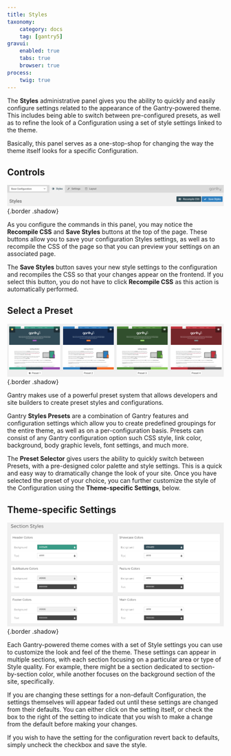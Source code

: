 ```yaml
---
title: Styles
taxonomy:
    category: docs
    tag: [gantry5]
gravui:
    enabled: true
    tabs: true
    browser: true
process:
    twig: true
---
```


The **Styles** administrative panel gives you the ability to quickly and easily configure settings related to the appearance of the Gantry-powered theme. This includes being able to switch between pre-configured presets, as well as to refine the look of a Configuration using a set of style settings linked to the theme.

Basically, this panel serves as a one-stop-shop for changing the way the theme itself looks for a specific Configuration. 

Controls
-----

![Controls](controls.png) {.border .shadow}

As you configure the commands in this panel, you may notice the **Recompile CSS** and **Save Styles** buttons at the top of the page. These buttons allow you to save your configuration Styles settings, as well as to recompile the CSS of the page so that you can preview your settings on an associated page.

<!-- The **Recompile CSS** button compiles your adjusted settings to the CSS for the Configuration. This is a useful button if you are making changes to the Configuration's style and would like to check your work before locking in the changes and saving the Styles. -->

The **Save Styles** button saves your new style settings to the configuration and recompiles the CSS so that your changes appear on the frontend. If you select this button, you do not have to click **Recompile CSS** as this action is automatically performed.

Select a Preset
-----

![Select a Preset](presets.png) {.border .shadow}

Gantry makes use of a powerful preset system that allows developers and site builders to create preset styles and configurations.

Gantry **Styles Presets** are a combination of Gantry features and configuration settings which allow you to create predefined groupings for the entire theme, as well as on a per-configuration basis. Presets can consist of any Gantry configuration option such CSS style, link color, background, body graphic levels, font settings, and much more.

The **Preset Selector** gives users the ability to quickly switch between Presets, with a pre-designed color palette and style settings. This is a quick and easy way to dramatically change the look of your site. Once you have selected the preset of your choice, you can further customize the style of the Configuration using the **Theme-specific Settings**, below.

Theme-specific Settings
-----

![Settings](settings.png) {.border .shadow}

Each Gantry-powered theme comes with a set of Style settings you can use to customize the look and feel of the theme. These settings can appear in multiple sections, with each section focusing on a particular area or type of Style quality. For example, there might be a section dedicated to section-by-section color, while another focuses on the background section of the site, specifically. 

If you are changing these settings for a non-default Configuration, the settings themselves will appear faded out until these settings are changed from their defaults. You can either click on the setting itself, or check the box to the right of the setting to indicate that you wish to make a change from the default before making your changes.

If you wish to have the setting for the configuration revert back to defaults, simply uncheck the checkbox and save the style.
